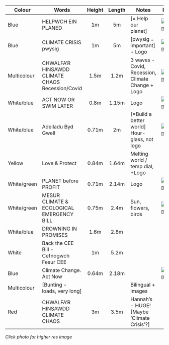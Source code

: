 | Colour | Words                 | Height | Length | Notes | Photo |
|--------|-----------------------|:------:|:------:|-------|-------|
| Blue   | HELPWCH EIN PLANED    | 1m     | 5m     | [= Help our planet] | [![banner](https://res.cloudinary.com/growdigital/image/upload/w_80/v1658268391/xr/banner-2-helpwch-ein-planed.jpg)](https://res.cloudinary.com/growdigital/image/upload/v1658268391/xr/banner-2-helpwch-ein-planed.jpg) |
| Blue   | CLIMATE CRISIS pwysig | 1m     | 5m     | [pwysig = important] + Logo | [![banner](https://res.cloudinary.com/growdigital/image/upload/w_80/v1658268392/xr/banner-3-climate-crisis.jpg)](https://res.cloudinary.com/growdigital/image/upload/v1658268392/xr/banner-3-climate-crisis.jpg) | 
| Multicolour | CHWALFA’R HINSAWDD<br>CLIMATE CHAOS<br>Recession/Covid | 1.5m | 1.2m | 3 waves - Covid, Recession, Climate Change  + Logo | [![banner](https://res.cloudinary.com/growdigital/image/upload/w_80/v1658268392/xr/banner-4-chwalfa_r-hinsawdd-climate-chaos.jpg)](https://res.cloudinary.com/growdigital/image/upload/v1658268392/xr/banner-4-chwalfa_r-hinsawdd-climate-chaos.jpg) |
| White/blue | ACT NOW OR SWIM LATER | 0.8m | 1.15m | Logo | [![banner](https://res.cloudinary.com/growdigital/image/upload/w_80/v1658268392/xr/banner-5-act-now-or-swim-later.jpg)](https://res.cloudinary.com/growdigital/image/upload/v1658268392/xr/banner-5-act-now-or-swim-later.jpg) |
| White/blue | Adeiladu Byd Gwell | 0.71m | 2m | [=Build a better world] Hour-glass, not logo | [![banner](https://res.cloudinary.com/growdigital/image/upload/w_80/v1658268392/xr/banner-6-adeiladu-byd-gwell.jpg)](https://res.cloudinary.com/growdigital/image/upload/v1658268392/xr/banner-6-adeiladu-byd-gwell.jpg) |
| Yellow | Love & Protect | 0.84m | 1.64m | Melting world / temp dial, +Logo |  |
| White/green | PLANET before PROFIT | 0.71m | 2.14m | Logo | [![banner](https://res.cloudinary.com/growdigital/image/upload/w_80/v1658268392/xr/banner-8-planet-before-profit.jpg)](https://res.cloudinary.com/growdigital/image/upload/v1658268392/xr/banner-8-planet-before-profit.jpg) |
| White/green | MESUR CLIMATE & ECOLOGICAL EMERGENCY BILL | 0.75m | 2.4m | Sun, flowers, birds | [![banner](https://res.cloudinary.com/growdigital/image/upload/w_80/v1658268392/xr/banner-9-mesur-cee-bill.jpg)](https://res.cloudinary.com/growdigital/image/upload/v1658268392/xr/banner-9-mesur-cee-bill.jpg) |
| White/blue | DROWNING IN PROMISES | 1.6m  | 2.8m |  | |
| White | Back the CEE Bill - Cefnogwch Fesur CEE | 1m | 5.2m | | |
| Blue  | Climate Change. Act Now  | 0.64m  | 2.18m  | | [![banner](https://res.cloudinary.com/growdigital/image/upload/w_80/v1658269697/xr/banner-climate-change-act-now.jpg)](https://res.cloudinary.com/growdigital/image/upload/v1658269697/xr/banner-climate-change-act-now.jpg) |
| Multicolour | [Bunting - loads, very long] | | | Bilingual + images | |
| Red | CHWALFA’R HINSAWDD<br>CLIMATE CHAOS  | 3m | 3.5m | Hannah’s - HUGE! [Maybe ‘Climate Crisis’?] | |

_Click photo for higher res image_


